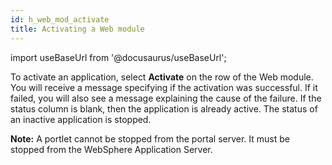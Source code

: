 ```yaml
---
id: h_web_mod_activate
title: Activating a Web module
---
```

import useBaseUrl from '@docusaurus/useBaseUrl';



To activate an application, select **Activate** on the row of the Web module. You will receive a message specifying if the activation was successful. If it failed, you will also see a message explaining the cause of the failure. If the status column is blank, then the application is already active. The status of an inactive application is stopped.

**Note:** A portlet cannot be stopped from the portal server. It must be stopped from the WebSphere Application Server.

